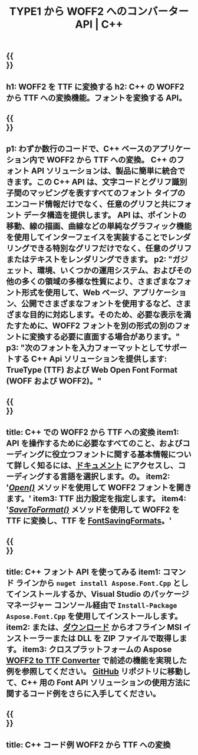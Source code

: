 ﻿---
translation: true
template: /_templates/conversion-child-cpp.md
title: TYPE1 から WOFF2 へのコンバーター API | C++
description: この C++ API を使用して、WOFF2 を TTF フォントに変換します。変換機能は、Windows と Linux、および C++ をサポートするすべての開発環境で動作します。
metakeywords: c++ WOFF2 から TTF、WOFF2 から TTF ソリューション c++、WOFF2 から TTF フォント コンバーター cpp
url: /cpp/conversion/woff2-to-ttf/
family: font
platformtag: cpp
feature: conversion
informat: WOFF
outformat: TTF
faq: faqchild
otherformats: WOFF
---

{{<section banner>}}
---
h1: WOFF2 を TTF に変換する
h2: C++ の WOFF2 から TTF への変換機能。フォントを変換する API。
---

{{<section overview>}}
---
p1: わずか数行のコードで、С++ ベースのアプリケーション内で WOFF2 から TTF への変換。 С++ のフォント API ソリューションは、製品に簡単に統合できます。この C++ API は、文字コードとグリフ識別子間のマッピングを表すすべてのフォント タイプのエンコード情報だけでなく、任意のグリフと共にフォント データ構造を提供します。 API は、ポイントの移動、線の描画、曲線などの単純なグラフィック機能を使用してインターフェイスを実装することでレンダリングできる特別なグリフだけでなく、任意のグリフまたはテキストをレンダリングできます。
p2: "ガジェット、環境、いくつかの運用システム、およびその他の多くの領域の多様な性質により、さまざまなフォント形式を使用して、Web ページ、アプリケーション、公開でさまざまなフォントを使用するなど、さまざまな目的に対応します。そのため、必要な表示を満たすために、WOFF2 フォントを別の形式の別のフォントに変換する必要に直面する場合があります。"
p3: "次のフォントを入力フォーマットとしてサポートする С++ Api ソリューションを提供します: TrueType (TTF) および Web Open Font Format (WOFF および WOFF2)。"
---

{{<section feature1>}}
---
title: C++ での WOFF2 から TTF への変換
item1: API を操作するために必要なすべてのこと、およびコーディングに役立つフォントに関する基本情報について詳しく知るには、[ドキュメント](https://docs.aspose.com/font/) にアクセスし、コーディングする言語を選択します。の。
item2: '[*Open()*](https://reference.aspose.com/font/cpp/class/aspose.font.font#ac2387bf04ccb5bac51cf37984d4ebf33) メソッドを使用して WOFF2 フォントを開きます。'
item3: TTF 出力設定を指定します。
item4: '[*SaveToFormat()*](https://reference.aspose.com/font/cpp/class/aspose.font.font#a670ea97404fd72c2e51b0e8c543c8a45) メソッドを使用して WOFF2 を TTF に変換し、TTF を [FontSavingFormats](https://reference.aspose.com/font/cpp/namespace/aspose.font#a93d0dcc7c00f5c7027d60e14a5433c74)。'
---

{{<section feature2>}}
---
title: C++ フォント API を使ってみる
item1: コマンド ラインから ```nuget install Aspose.Font.Cpp``` としてインストールするか、Visual Studio のパッケージ マネージャー コンソール経由で ```Install-Package Aspose.Font.Cpp``` を使用してインストールします。
item2: または、[ダウンロード](https://releases.aspose.com/font/cpp/) からオフライン MSI インストーラーまたは DLL を ZIP ファイルで取得します。
item3: クロスプラットフォームの Aspose [WOFF2 to TTF Converter](https://products.aspose.app/font/conversion/woff2-to-ttf) で前述の機能を実現した例を参照してください。 [GitHub](https://github.com/aspose-font/Aspose.Font-Documentation/tree/master/cpp-examples) リポジトリに移動して、C++ 用の Font API ソリューションの使用方法に関するコード例をさらに入手してください。
---

{{<section codeexample>}}
---
title: C++ コード例 WOFF2 から TTF への変換
---
